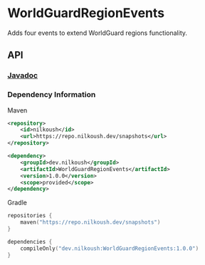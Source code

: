 # WorldGuardRegionEvents
Adds four events to extend WorldGuard regions functionality.

## API

### [Javadoc]()

### Dependency Information
Maven
```xml
<repository>
    <id>nilkoush</id>
    <url>https://repo.nilkoush.dev/snapshots</url>
</repository>
```
```xml
<dependency>
    <groupId>dev.nilkoush</groupId>
    <artifactId>WorldGuardRegionEvents</artifactId>
    <version>1.0.0</version>
    <scope>provided</scope>
</dependency>
```

Gradle
```kotlin
repositories {
    maven("https://repo.nilkoush.dev/snapshots")
}
```
```kotlin
dependencies {
    compileOnly("dev.nilkoush:WorldGuardRegionEvents:1.0.0")
}
```
